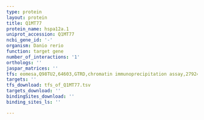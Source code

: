 ```yaml
---
type: protein
layout: protein
title: Q1MT77
protein_name: hspa12a.1
uniprot_accession: Q1MT77
ncbi_gene_id: '-'
organism: Danio rerio
function: target gene
number_of_interactions: '1'
orthologs: ''
jaspar_matrices: ''
tfs: eomesa,Q98TU2,64603,GTRD,chromatin immunoprecipitation assay,27924024%5Buid%5D,No
targets: ''
tfs_download: tfs_of_Q1MT77.tsv
targets_download: ''
bindingSites_download: ''
binding_sites_ls: ''

---
```

